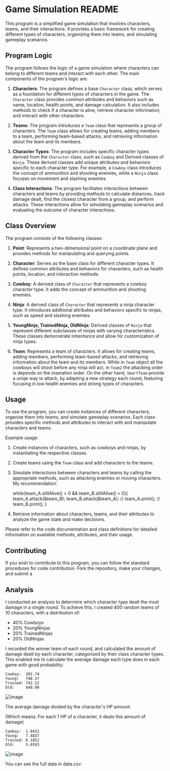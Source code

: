# Game Simulation README

This program is a simplified game simulation that involves characters, teams, and their interactions. It provides a basic framework for creating different types of characters, organizing them into teams, and simulating gameplay scenarios.

## Program Logic

The program follows the logic of a game simulation where characters can belong to different teams and interact with each other. The main components of the program's logic are:

1. **Characters**: The program defines a base `Character` class, which serves as a foundation for different types of characters in the game. The `Character` class provides common attributes and behaviors such as name, location, health points, and damage calculation. It also includes methods to check if a character is alive, retrieve character information, and interact with other characters.

2. **Teams**: The program introduces a `Team` class that represents a group of characters. The `Team` class allows for creating teams, adding members to a team, performing team-based attacks, and retrieving information about the team and its members.

3. **Character Types**: The program includes specific character types derived from the `Character` class, such as `Cowboy` and Derived classes of `Ninja`. These derived classes add unique attributes and behaviors specific to each character type. For example, a `Cowboy` class introduces the concept of ammunition and shooting enemies, while a `Ninja` class focuses on movement and slashing enemies.

4. **Class Interactions**: The program facilitates interactions between characters and teams by providing methods to calculate distances, track damage dealt, find the closest character from a group, and perform attacks. These interactions allow for simulating gameplay scenarios and evaluating the outcome of character interactions.

## Class Overview

The program consists of the following classes:

 1. **Point**: Represents a two-dimensional point on a coordinate plane and provides methods for manipulating and querying points.

2. **Character**: Serves as the base class for different character types. It defines common attributes and behaviors for characters, such as health points, location, and interaction methods.

3. **Cowboy**: A derived class of `Character` that represents a cowboy character type. It adds the concept of ammunition and shooting enemies.

4. **Ninja**: A derived class of `Character` that represents a ninja character type. It introduces additional attributes and behaviors specific to ninjas, such as speed and slashing enemies.

5. **YoungNinja, TrainedNinja, OldNinja**: Derived classes of `Ninja` that represent different subclasses of ninjas with varying characteristics. These classes demonstrate inheritance and allow for customization of ninja types.

6. **Team**: Represents a team of characters. It allows for creating teams, adding members, performing team-based attacks, and retrieving information about the team and its members. While in `Team` object all the cowboys will shoot before any ninja will act, in `Team2` the attacking order is depends on the inseration order. On the other hand, `SmartTeam` provide a uniqe way to attack, by adapting a new strategy each round, featuring focusing in low health enemies and strong types of characters. 

## Usage

To use the program, you can create instances of different characters, organize them into teams, and simulate gameplay scenarios. Each class provides specific methods and attributes to interact with and manipulate characters and teams.

Example usage:

1. Create instances of characters, such as cowboys and ninjas, by instantiating the respective classes.

2. Create teams using the `Team` class and add characters to the teams.

3. Simulate interactions between characters and teams by calling the appropriate methods, such as attacking enemies or moving characters. My recommendation:

    while(team_A.stillAlive() > 0 && team_B.stillAlive() > 0){
        team_A.attack(&team_B);
        team_B.attack(&team_A);
        // team_A.print();
        // team_B.print();
    }

4. Retrieve information about characters, teams, and their attributes to analyze the game state and make decisions.

Please refer to the code documentation and class definitions for detailed information on available methods, attributes, and their usage. 

## Contributing

If you wish to contribute to this program, you can follow the standard procedures for code contribution. Fork the repository, make your changes, and submit a

## Analysis

I conducted an analysis to determine which character type dealt the most damage in a single round. To achieve this, I created 400 random teams of 10 characters, with a distribution of:

* 40% Cowboys
* 20% YoungNinjas
* 20% TrainedNinjas
* 20% OldNinjas

I recorded the winner team of each round, and calculated the amount of damage dealt by each character, categorized by their class character types. This enabled me to calculate the average damage each type does in each game with good probability:

    Cowboy:  202.74
    Young:   748.37
    Trained: 742.22
    Old:     848.90

![image](https://github.com/AlonMesh/Cowboy_vs_ninja_B/assets/97172662/73239954-eb02-4a95-8f1b-cc554b53e7fe)

The average damage divided by the character's HP amount:

(Which means: For each 1 HP of a character, it deals this amount of damage)

    Cowboy:  1.8431
    Young:   7.4837
    Trained: 6.1852
    Old:     5.6593
    
![image](https://github.com/AlonMesh/Cowboy_vs_ninja_B/assets/97172662/a4906266-be9e-4c45-b1f0-c9b295f267a1)

You can see the full data in data.csv.
